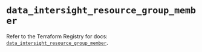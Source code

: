 # `data_intersight_resource_group_member`

Refer to the Terraform Registry for docs: [`data_intersight_resource_group_member`](https://registry.terraform.io/providers/ciscodevnet/intersight/1.0.71/docs/data-sources/resource_group_member).
